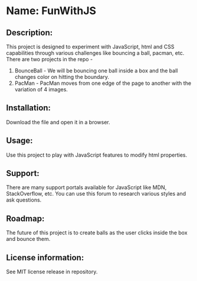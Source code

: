 # Name: FunWithJS

## Description: 
This project is designed to experiment with JavaScript, html and CSS capabilities through various challenges like bouncing a ball, pacman, etc. There are two projects in the repo -
1. BounceBall - We will be bouncing one ball inside a box and the ball changes color on hitting the boundary.  
2. PacMan - PacMan moves from one edge of the page to another with the variation of 4 images.

## Installation: 
Download the file and open it in a browser.

## Usage: 
Use this project to play with JavaScript features to modify html properties.

## Support: 
There are many support portals available for JavaScript like MDN, StackOverflow, etc. You can use this forum to research various styles and ask questions.

## Roadmap: 
The future of this project is to create balls as the user clicks inside the box and bounce them. 

## License information: 

See MIT license release in repository.
